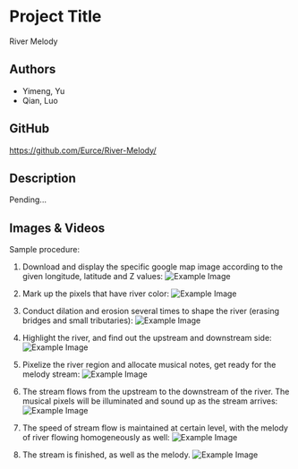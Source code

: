# Project Title
River Melody

## Authors
- Yimeng, Yu
- Qian, Luo

## GitHub
https://github.com/Eurce/River-Melody/

## Description
Pending...

## Images & Videos
Sample procedure:

1. Download and display the specific google map image according to the given longitude, latitude and Z values:
![Example Image](project_images/sample_1.png?raw=true "Example Image")

2. Mark up the pixels that have river color:
![Example Image](project_images/sample_2.png?raw=true "Example Image")

3. Conduct dilation and erosion several times to shape the river (erasing bridges and small tributaries):
![Example Image](project_images/sample_3.png?raw=true "Example Image")

4. Highlight the river, and find out the upstream and downstream side:
![Example Image](project_images/sample_4.png?raw=true "Example Image")

5. Pixelize the river region and allocate musical notes, get ready for the melody stream:
![Example Image](project_images/sample_5.png?raw=true "Example Image")

6. The stream flows from the upstream to the downstream of the river. The musical pixels will be illuminated and sound up as the stream arrives:
![Example Image](project_images/sample_6.png?raw=true "Example Image")

7. The speed of stream flow is maintained at certain level, with the melody of river flowing homogeneously as well:
![Example Image](project_images/sample_7.png?raw=true "Example Image")

8. The stream is finished, as well as the melody.
![Example Image](project_images/sample_8.png?raw=true "Example Image")
